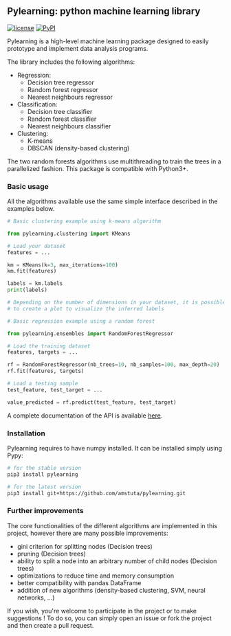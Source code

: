 ## Pylearning: python machine learning library

[![license](https://img.shields.io/github/license/mashape/apistatus.svg?maxAge=2592000)](https://github.com/amstuta/pylearning/blob/master/LICENSE.md)
[![PyPI](https://img.shields.io/pypi/pyversions/pylearning.svg)]()

Pylearning is a high-level machine learning package designed to easily prototype
and implement data analysis programs.

The library includes the following algorithms:
- Regression:
    - Decision tree regressor
    - Random forest regressor
    - Nearest neighbours regressor
- Classification:
    - Decision tree classifier
    - Random forest classifier
    - Nearest neighbours classifier
- Clustering:
    - K-means
    - DBSCAN (density-based clustering)

The two random forests algorithms use multithreading to train the trees in a
parallelized fashion.
This package is compatible with Python3+.

### Basic usage

All the algorithms available use the same simple interface described in the
examples below.

```python
# Basic clustering example using k-means algorithm

from pylearning.clustering import KMeans

# Load your dataset
features = ...

km = KMeans(k=3, max_iterations=100)
km.fit(features)

labels = km.labels
print(labels)

# Depending on the number of dimensions in your dataset, it is possible
# to create a plot to visualize the inferred labels
```

```python
# Basic regression example using a random forest

from pylearning.ensembles import RandomForestRegressor

# Load the training dataset
features, targets = ...

rf = RandomForestRegressor(nb_trees=10, nb_samples=100, max_depth=20)
rf.fit(features, targets)

# Load a testing sample
test_feature, test_target = ...

value_predicted = rf.predict(test_feature, test_target)
```

A complete documentation of the API is available [here](https://pythonhosted.org/pylearning/).

### Installation

Pylearning requires to have numpy installed. It can be installed simply using Pypy:
```sh
# for the stable version
pip3 install pylearning

# for the latest version
pip3 install git+https://github.com/amstuta/pylearning.git
```

### Further improvements

The core functionalities of the different algorithms are
implemented in this project, however there are many possible improvements:
- gini criterion for splitting nodes (Decision trees)
- pruning (Decision trees)
- ability to split a node into an arbitrary number of child nodes (Decision trees)
- optimizations to reduce time and memory consumption
- better compatibility with pandas DataFrame
- addition of new algorithms (density-based clustering, SVM, neural networks, ...)

If you wish, you're welcome to participate in the project or to make suggestions !
To do so, you can simply open an issue or fork the project and then create a pull
request.
